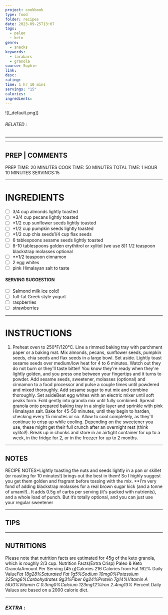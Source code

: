 ```yaml
---
project: cookbook
type: food
folder: recipes
date: 2023-09-25T13:07
tags:
  - paleo
  - keto
genre:
  - snacks
keywords:
  - larabars
  - granola
source: Sophie
link: 
desc: 
rating: 
time: 1 hr 10 mins
servings: "15"
calories: 
ingredients:
---
```


![[_default.png]]
###### *RELATED* : 
---


---
## PREP | COMMENTS

PREP TIME: 20 MINUTES COOK TIME: 50 MINUTES
TOTAL TIME: 1 HOUR 10 MINUTES SERVINGS:15

---
# INGREDIENTS

- [ ] 3/4 cup almonds lightly toasted
- [ ] *3/4 cup pecans lightly toasted
- [ ] *1/2 cup sunflower seeds lightly toasted
- [ ] *1/2 cup pumpkin seeds lightly toasted
- [ ] *1/2 cup chia seeds1/4 cup flax seeds
- [ ] 6 tablespoons sesame seeds lightly toasted
- [ ] 8-10 tablespoons golden erythitrol or xylitol (we use 8)1 1/2 teaspoon blackstrap molasses optional
- [ ] **1/2 teaspoon cinnamon
- [ ] 2 egg whites
- [ ] pink Himalayan salt to taste

#### SERVING SUGGESTION

- [ ] Salmond milk ice cold!
- [ ] full-fat Greek style yogurt
- [ ] raspberries
- [ ] strawberries

---
# INSTRUCTIONS

1. Preheat oven to 250°F/120°C. Line a rimmed baking tray with parchment paper or a baking mat. Mix almonds, pecans, sunflower seeds, pumpkin seeds, chia seeds and flax seeds in a large bowl. Set aside. Lightly toast sesame seeds over medium/low heat for 4 to 6 minutes. Watch out they do not burn or they'll taste bitter! You know they're ready when they're lightly golden, and you press one between your fingertips and it turns to powder. Add sesame seeds, sweetener, molasses (optional) and cinnamon to a food processor and pulse a couple times until powdered and mixed thoroughly. Add sesame sugar to nut mix and combine thoroughly. Set asideBeat egg whites with an electric mixer until soft peaks form. Fold gently into granola mix until fully combined. Spread granola onto prepared baking tray in a single layer and sprinkle with pink Himalayan salt. Bake for 45-50 minutes, until they begin to harden, checking every 15 minutes or so. Allow to cool completely, as they'll continue to crisp up while cooling. Depending on the sweetener you use, these might get their full crunch after an overnight rest (think xylitol!). Break up in chunks and store in an airtight container for up to a week, in the fridge for 2, or in the freezer for up to 2 months.

---
## NOTES

RECIPE NOTES*Lightly toasting the nuts and seeds lightly in a pan or skillet (or roasting for 10 minutes!) brings out the best in them! So I highly suggest you get them golden and fragrant before tossing with the mix. **I'm very fond of adding blackstrap molasses for a real brown sugar kick (and a tonne of umami!).. It adds 0.5g of carbs per serving (it's packed with nutrients), and a whole load of punch. But it’s totally optional, and you can just use your regular sweetener

---
## TIPS



---
## NUTRITIONS

Please note that nutrition facts are estimated for 45g of the keto granola, which is roughly 2/3 cup. Nutrition Facts(Extra Crisp) Paleo & Keto GranolaAmount Per Serving (45 g)Calories 216 Calories from Fat 162% Daily Value*Fat 18g28%Saturated Fat 1g5%Sodium 10mg0%Potassium 225mg6%Carbohydrates 9g3%Fiber 6g24%Protein 7g14%Vitamin A 5IU0%Vitamin C 0.3mg0%Calcium 123mg12%Iron 2.4mg13%* Percent Daily Values are based on a 2000 calorie diet.

---
### *EXTRA* :



